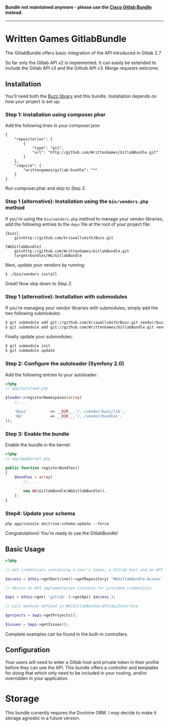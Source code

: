#### Bundle not maintained anymore - please use the [Cisco Gitlab Bundle](https://github.com/CiscoVE/GitlabBundle) instead.

------

Written Games GitlabBundle
==========================

The GitlabBundle offers basic integration of the API introduced in Gitlab 2.7

So far only the Gitlab API v2 is implemented. It can easily be extended to
include the Gitlab API v3 and the Github API v3. Merge requests welcome.

## Installation

You'll need both the [Buzz library](kriswallsmith/Buzz)
and this bundle. Installation depends on how your project is set up:

### Step 1: Installation using composer.phar

Add the following lines in your composer.json

```
{
    "repositories": [
        {
            "type": "git",
            "url": "http://github.com/WrittenGames/GitlabBundle.git"
        }
    ],
    "require": {
        "writtengames/gitlab-bundle": "*"
    }
}
```

Run composer.phar and skip to *Step 3*.

### Step 1 (alternative): Installation using the `bin/vendors.php` method

If you're using the `bin/vendors.php` method to manage your vendor libraries,
add the following entries to the `deps` file at the root of your project file:

```
[buzz]
    git=http://github.com/kriswallsmith/Buzz.git

[WGGitlabBundle]
    git=http://github.com/WrittenGames/GitlabBundle.git
    target=bundles/WG/GitlabBundle
```

Next, update your vendors by running:

``` bash
$ ./bin/vendors install
```

Great! Now skip down to *Step 2*.

### Step 1 (alternative): Installation with submodules

If you're managing your vendor libraries with submodules, simply add the two
following submodules:

``` bash
$ git submodule add git://github.com/kriswallsmith/Buzz.git vendor/buzz
$ git submodule add git://github.com/WrittenGames/GitlabBundle.git vendor/bundles/WG/GitlabBundle
```

Finally update your submodules:

``` bash
$ git submodule init
$ git submodule update
```

### Step 2: Configure the autoloader (Symfony 2.0)

Add the following entries to your autoloader:

``` php
<?php
// app/autoload.php

$loader->registerNamespaces(array(
    // ...

    'Buzz'          => __DIR__.'/../vendor/buzz/lib',
    'WG'            => __DIR__.'/../vendor/bundles',
));
```

### Step 3: Enable the bundle

Enable the bundle in the kernel:

``` php
<?php
// app/AppKernel.php

public function registerBundles()
{
    $bundles = array(
        // ...

        new WG\GitlabBundle\WGGitlabBundle(),
    );
}
```

### Step4: Update your schema

```
php app/console doctrine:schema:update --force
```

Congratulations! You're ready to use the GitlabBundle!

## Basic Usage

``` php
<?php

// Get credentials containing a user's token, a Gitlab host and an API version, e.g. via a form

$access = $this->getDoctrine()->getRepository( 'WGGitlabBundle:Access' )->find( $someId );

// Obtain an API implementation instance for provided credentials

$api = $this->get( 'gitlab' )->getApi( $access );

// Call methods defined in WG\GitlabBundle\API\ApiInterface

$projects = $api->getProjects();

$issues = $api->getIssues();

```

Complete examples can be found in the built-in controllers.

## Configuration

Your users will need to enter a Gitlab host and private token
in their profile before they can use the API. This bundle
offers a controller and templates for doing that which only
need to be included in your routing, and/or overridden in your
application.

# Storage

This bundle currently requires the Doctrine ORM. I may
decide to make it storage agnostic in a future version.
